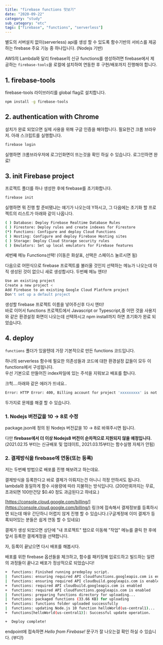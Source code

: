 ```yaml
---
title: "firebase functions 맛보기"
date: "2020-09-22"
category: "study"
sub_category: "etc"
tags: ["firebase", "functions", "serverless"]
---
```


별도의 서버설치 없이(serverless) api를 생성 할 수 있도록 함수기반의 서비스를 제공하는 firebase 주요 기능 중 하나입니다. (Nodejs 기반)

AWS의 Lambda와 달리 firebase의 신규 functions를 생성하려면 firebase에서 제공하는 `firebase-tools`을 로컬에 설치하여 연동한 후 구현/배포까지 진행해야 합니다.

## 1. firebase-tools
firebase-tools 라이브러리를 global flag로 설치합니다.

```bash
npm install -g firebase-tools
```

## 2. authentication with Chrome

설치가 완료 되었으면 실제 사용을 위해 구글 인증을 해야합니다. 필요한건 크롬 브라우저. 아래 스크립트를 실행합니다.

```bash
firebase login
```

실행하면 크롬브라우저에 로그인화면이 뜨는것을 확인 하실 수 있습니다. 로그인하면 완료!

## 3. init Firebase project

프로젝트 폴더를 하나 생성한 후에 firebase를 초기화합니다.

```bash
firebase init
```

실행하면 뭐 진행 할 준비됐냐는 얘기가 나오는데 Y하시고, 그 다음에는 초기화 할 프로젝트의 리스트가 아래와 같이 나옵니다.

```bash
( ) Database: Deploy Firebase Realtime Database Rules
( ) Firestore: Deploy rules and create indexes for Firestore
(*) Functions: Configure and deploy Cloud Functions
( ) Hosting: Configure and deploy Firebase Hosting sites
( ) Storage: Deploy Cloud Storage security rules
( ) Emulators: Set up local emulators for Firebase features
```
세번쨰 메뉴 Functions선택! (이동은 화살표, 선택은 스페이스 눌르시면 됨)

다음으로 어떤식으로 firebase 프로젝트를 불러올 것인지 선택하는 메뉴가 나오는데 아직 생성된 것이 없으니 새로 생성합시다. 두번째 메뉴 엔터!

```bash
Use an existing project
Create a new project <
Add Firebase to an existing Google Cloud Platform project
Don't set up a default project
```

생성할 firebase 프로젝트 이름을 넣어주신후 다시 엔터!  
바로 이어서 functions 프로젝트에서 Javascript or Typescript,중 어떤 것을 사용지와 같은 환경설정 화면이 나오는데 선택하시고 npm install까지 하면 초기화가 완료 되었습니다.

## 4. deploy

`functions` 폴더가 있을텐데 가장 기본적으로 만든 functions 코드입니다.

하나의 serverless 함수에 필요한 의존성들과 코드에 대한 환경설정 값들이 모두 이 functions에서 구성됩니다.  
우선 기본으로 만들어진 index파일에 있는 주석을 지워보고 배포를 합니다.

크헉....아래와 같은 에러가 뜨네요..

```bash
Error: HTTP Error: 400, Billing account for project 'xxxxxxxxx' is not found. Billing must be enabled for activation of service(s) .....
```

두가지로 문제를 해결 할 수 있습니다.

### 1. Nodejs 버전값을 10 → 8로 수정
package.json에 정의 된 Nodejs 버전값을 10 → 8로 바꿔주시면 됩니다.

다만 **firebase에서 더 이상 Nodejs8 버전이 순차적으로 지원되지 않을 예정입니다.**  
(2021.02.15 부터는 신규배포 및 업데이트, 2021.03.15부터는 함수실행 자체가 안됨)

### 2. 결제방식을 firebase에 연동(또는 등록)
저는 두번째 방법으로 배포를 진행 해보려고 하는데요.

결제방식을 등록한다고 바로 결제가 이뤄지는건 아니니 걱정 안하셔도 됩니다.  
lambda와 동일하게 함수 사용량에 따라 지불하는 방식입니다. (200만회까지는 무료, 초과되면 100만건당 $0.40 정도 과금된다고 하네요.)

[https://console.cloud.google.com/billing/](https://console.cloud.google.com/billing/) 링크에 접속해서 결제정보를 등록하시면 되는데 매우 간단하니 어렵지 않게 진행 할 수 있습니다.(구글계정에 이미 결제가 등록되어있는 분들은 쉽게 연동 할 수 있네요)

결제가 생성 되었으면 상단에 "내 프로젝트" 탭으로 이동해 "작업" 메뉴를 클릭 한 후에 앞서 등록한 결제계정을 선택합니다.

자, 등록이 끝났으면 다시 배포를 해봅시다.

배포를 위한 firebase 옵션들을 체크하고, 함수를 패키징해 업로드하고 빌드하는 일련의 과정들이 끝나고 배포가 정상적으로 되었습니다! 

```bash
+  functions: Finished running predeploy script.
|  functions: ensuring required API cloudfunctions.googleapis.com is enabled...
|  functions: ensuring required API cloudbuild.googleapis.com is enabled...
+  functions: required API cloudbuild.googleapis.com is enabled
+  functions: required API cloudfunctions.googleapis.com is enabled
|  functions: preparing functions directory for uploading...
|  functions: packaged functions (33.66 KB) for uploading
+  functions: functions folder uploaded successfully
|  functions: updating Node.js 10 function helloWorld(us-central1)...
+  functions[helloWorld(us-central1)]: Successful update operation.

+  Deploy complete!
```

endpoint에 접속하면 *Hello from Firebase!* 문구가 잘 나오는걸 확인 하실 수 있습니다. (부디!)

